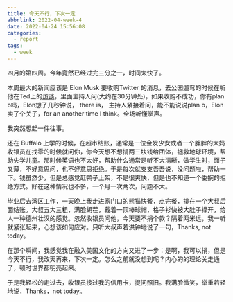 ```yaml
---
title: 今天不行，下次一定
abbrlink: 2022-04-week-4
date: 2022-04-24 15:56:08
categories:
  - report
tags:
  - week
---
```



四月的第四周。今年竟然已经过完三分之一，时间太快了。

本周最大的新闻应该是 Elon Musk 要收购Twitter 的消息，去公园遛弯的时候在听他在Ted上的[访谈](https://www.youtube.com/watch?v=cdZZpaB2kDM)，里面主持人问(大约在30分钟处)，如果收购不成功，你有plan b吗，Elon想了几秒钟说， there is， 主持人紧接着问，能不能说说plan b，Elon卖了个关子，for an another time I think。全场听懂掌声。

我突然想起一件往事。

还在 Buffalo 上学的时候，在超市结账，通常是一位金发少女或者一个胖胖的大妈收银员在找零的时候就问你，你今天想不想捐两三块钱给团体，拯救地球环境，帮助失学儿童。那时候英语也不太好，帮助什么通常是听不大清晰，做学生时，面子又薄，不好意思问，也不好意思拒绝。于是每次就支支吾吾说，没问题啦，帮助一下。钱虽然少，但是总感觉赶鸭子上架，不是很爽快，但是也不知道一个委婉的拒绝方式。好在这种情况也不多，一个月一次两次，问题不大。

毕业后去湾区工作，一天晚上我走进家门口的熊猫快餐，点完餐，排在一个大叔后面结账。大叔五大三粗，满脸胡茬，戴着一顶棒球帽，格子衫快被大肚子撑开，给人一种德州壮汉的感觉。忽然收银员问他，今天要不捐个款？隔着两米远，我一听就紧张起来，心想该如何应对。只听大叔声若洪钟地说了一句，Thanks, not today。

在那个瞬间，我感觉我在融入美国文化的方向又进了一步：是啊，我可以捐，但是今天不行，我改天再来，下次一定。怎么之前就没想到呢？内心的的理论关走通了，顿时世界都明亮起来。

于是我轻松的走过去，收银员接过我的信用卡，提问照旧。我满脸微笑，举重若轻地说，Thanks，not today。

